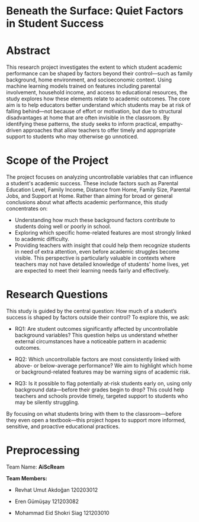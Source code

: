 # Beneath the Surface: Quiet Factors in Student Success

# Abstract

This research project investigates the extent to which student academic performance can be shaped by factors beyond their control—such as family background, home environment, and socioeconomic context. Using machine learning models trained on features including parental involvement, household income, and access to educational resources, the study explores how these elements relate to academic outcomes. The core aim is to help educators better understand which students may be at risk of falling behind—not because of effort or motivation, but due to structural disadvantages at home that are often invisible in the classroom. By identifying these patterns, the study seeks to inform practical, empathy-driven approaches that allow teachers to offer timely and appropriate support to students who may otherwise go unnoticed.

# Scope of the Project

The project focuses on analyzing uncontrollable variables that can influence a student's academic success. These include factors such as Parental Education Level, Family Income, Distance from Home, Family Size, Parental Jobs, and Support at Home. Rather than aiming for broad or general conclusions about what affects academic performance, this study concentrates on:
* Understanding how much these background factors contribute to students doing well or poorly in school.
* Exploring which specific home-related features are most strongly linked to academic difficulty.
* Providing teachers with insight that could help them recognize students in need of extra attention, even before academic struggles become visible.
This perspective is particularly valuable in contexts where teachers may not have detailed knowledge of students' home lives, yet are expected to meet their learning needs fairly and effectively.

# Research Questions 

This study is guided by the central question: How much of a student’s success is shaped by factors outside their control? To explore this, we ask:
* RQ1: Are student outcomes significantly affected by uncontrollable background variables?
  This question helps us understand whether external circumstances have a noticeable pattern in academic outcomes.

* RQ2: Which uncontrollable factors are most consistently linked with above- or below-average performance?
  We aim to highlight which home or background-related features may be warning signs of academic risk.

* RQ3: Is it possible to flag potentially at-risk students early on, using only background data—before their grades begin to drop?
  This could help teachers and schools provide timely, targeted support to students who may be silently struggling.
  
By focusing on what students bring with them to the classroom—before they even open a textbook—this project hopes to support more informed, sensitive, and proactive educational practices.

# Preprocessing 

Team Name: **AiScReam**

**Team Members:**

* Revhat Umut Akdoğan 120203012

* Eren Gümüşay 121203082

* Mohammad Eid Shokri Siag 121203010

